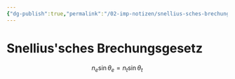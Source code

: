 ```yaml
---
{"dg-publish":true,"permalink":"/02-imp-notizen/snellius-sches-brechungsgesetz/"}
---
```


# Snellius'sches Brechungsgesetz
$$n_e\sin\theta_e=n_t\sin\theta_t$$